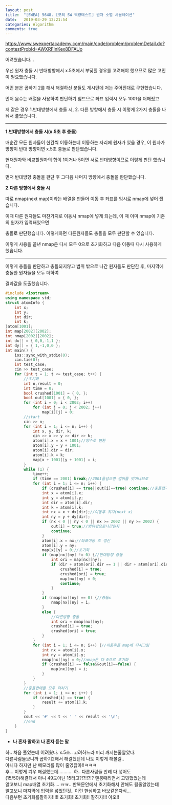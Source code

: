 ```yaml
---
layout: post
title:  "[SWEA] 5648. [모의 SW 역량테스트] 원자 소멸 시뮬레이션"
date:   2019-03-29 12:21:54
categories: Algorithm
comments: true
---
```


https://www.swexpertacademy.com/main/code/problem/problemDetail.do?contestProbId=AWXRFInKex8DFAUo  

어려웠습니다...  

우선 원자 충돌 시 반대방향에서 x.5초에서 부딪힐 경우를 고려해야 했으므로 많은 고민이 필요했습니다.  

어떤 분은 곱하기 2를 해서 해결하신 분들도 계시던데 저는 주어진대로 구현했습니다.  

먼저 음수는 배열을 사용하여 판단하기 힘드므로 좌표 입력시 모두 1001을 더해줬고

저 같은 경우 1.반대방향에서 충돌 시, 2. 다른 방향에서 충돌 시 이렇게 2가지 충돌을 나눠서 풀었습니다.  

---

**1.반대방향에서 충돌 시(x.5초 후 충돌)**  

매순간 모든 원자들이 한칸씩 이동하는데 이동하는 자리에 원자가 있을 경우, 이 원자가 방향이 반대 방향이면 x.5초 충돌로 판단했습니다.  

현재원자와 비교할원자의 합이 1이거나 5이면 서로 반대방향이므로 이렇게 판단 했습니다.  

먼저 반대방향 충돌을 판단 후 그다음 나머지 방향에서 충돌을 판단했습니다.  

**2.다른 방향에서 충돌 시**  

따로 nmap(next map)이라는 배열을 만들어 이동 후 좌표를 임시로 nmap에 넣어 줬습니다.  

이때 다른 원자들도 마찬가지로 이동시 nmap에 넣게 되는데, 이 때 이미 nmap에 기존의 원자가 입력돼있으면  

충돌로 판단했습니다. 이렇게하면 다른원자들도 충돌을 모두 판단할 수 있습니다.  

이렇게 사용을 끝낸 nmap은 다시 모두 0으로 초기화하고 다음 이동때 다시 사용하게 했습니다.  

---

이렇게 충돌을 판단하고 충돌되지않고 범위 밖으로 나간 원자들도 판단한 후, 마지막에 충돌한 원자들을 모두 더하여  

결과값을 도출했습니다.  

~~~cpp
#include <iostream>
using namespace std;
struct atomInfo {
    int x;
    int y;
    int dir;
    int k;
}atom[1001];
int map[2002][2002];
int nmap[2002][2002];
int dx[] = { 0,0,-1,1 };
int dy[] = { 1,-1,0,0 };
int main() {
    ios::sync_with_stdio(0);
    cin.tie(0);
    int test_case;
    cin >> test_case;
    for (int t = 1; t <= test_case; t++) {
        //초기화
        int n,result = 0;
        int time = 0;
        bool crushed[1001] = { 0, };
        bool out[1001] = { 0, };
        for (int i = 0; i < 2002; i++)
            for (int j = 0; j < 2002; j++)
                map[i][j] = 0;
        //start
        cin >> n;
        for (int i = 1; i <= n; i++) {
            int x, y, dir, k;
            cin >> x >> y >> dir >> k;
            atom[i].x = x + 1001;//양수로 변환
            atom[i].y = y + 1001;
            atom[i].dir = dir;
            atom[i].k = k;
            map[x + 1001][y + 1001] = i;
        }
        while (1) {
            time++;
            if (time == 2001) break;//2001을넘으면 범위를 벗어나므로
            for (int i = 1; i <= n; i++) {
                if (crushed[i] == true||out[i]==true) continue;//충돌했거나 범위 밖이면 패스
                int x = atom[i].x;
                int y = atom[i].y;
                int dir = atom[i].dir;
                int k = atom[i].k;
                int nx = x + dx[dir];//이동후 위치(next x)
                int ny = y + dy[dir];
                if (nx < 0 || ny < 0 || nx >= 2002 || ny >= 2002) {
                    out[i] = true;//범위밖으로나간원자
                    continue;
                }
                atom[i].x = nx;//좌표이동 후 갱신
                atom[i].y = ny;
                map[x][y] = 0;//초기화
                if (map[nx][ny] != 0) {//반대방향 충돌
                    int ori = map[nx][ny];
                    if (dir + atom[ori].dir == 1 || dir + atom[ori].dir == 5) {
                        crushed[i] = true;
                        crushed[ori] = true;
                        map[nx][ny] = 0;
                        continue;
                    }
                }
                if (nmap[nx][ny] == 0) {//충돌x
                    nmap[nx][ny] = i;
                }
                else {
                    //다른방향 충돌
                    int ori = nmap[nx][ny];
                    crushed[i] = true;
                    crushed[ori] = true;
                }
            }
            for (int i = 1; i <= n; i++) {//이동후를 map에 다시그림
                int nx = atom[i].x;
                int ny = atom[i].y;
                nmap[nx][ny] = 0;//nmap은 다 0으로 초기화
                if (crushed[i] == false&&out[i]==false) {
                    map[nx][ny] = i;
                }
            }
        }
        //충돌한애들 모두 더하기
        for (int i = 1; i <= n; i++) {
            if (crushed[i] == true) {
                result += atom[i].k;
            }
        }
        cout << '#' << t << ' ' << result << '\n';
        //end
    }
}
~~~




- **나 혼자 말하고 나 혼자 듣는 말**

하.. 처음 풀었는데 어려웠다. x.5초.. 고려하느라 머리 깨지는줄알았다.  
다른사람들보니까 곱하기2해서 해결했던데 나도 이렇게 해볼걸..  
아니다 하지만 난 메모리를 많이 줄였잖아!!ㅋㅋㅋ  
후... 이렇게 겨우 해결했는데........... 하.. 다른사람들 반례 다 넣어도  
(15/50)해결돼서 아니 49도아닌 15라고?!?!!?!? 맨붕때리면서 고민했었는데  
알고보니 map배열 초기화.... ㅠㅠ.. 반복문안에서 초기화해서 안해도 될줄알았는데  
알고보니 마지막에 입력을 넣었던것.. 이런 한심하고 바보같은자식...  
다음부턴 초기화를잘하자!!!!! 초기화!!초기화!! 잘하자!!! 아오!!  
